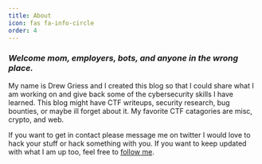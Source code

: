 ```yaml
---
title: About
icon: fas fa-info-circle
order: 4
---
```

### *Welcome mom, employers, bots, and anyone in the wrong place.*


My name is Drew Griess and I created this blog so that I could share what I am working on and give back some of the cybersecurity skills I have learned. This blog might have CTF writeups, security research, bug bounties, or maybe ill forget about it. My favorite CTF catagories are misc, crypto, and web.

If you want to get in contact please message me on twitter I would love to hack your stuff or hack something with you. If you want to keep updated with what I am up too, feel free to [follow me](https://twitter.com/griessdrew).